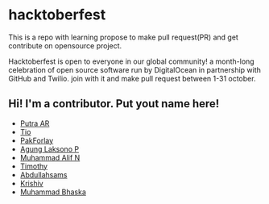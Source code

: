 # hacktoberfest
This is a repo with learning propose to make pull request(PR) and get contribute on opensource project.

Hacktoberfest is open to everyone in our global community! a month-long celebration of open source software run by DigitalOcean in partnership with GitHub and Twilio. join with it and make pull request between 1-31 october.

## Hi! I'm a contributor. Put yout name here!
 - [Putra AR](https://github.com/N1ght420)
 - [Tio](https://github.com/tio000)
 - [PakForlay](https://github.com/PakForlay)
 - [Agung Laksono P](https://github.com/agunglaksonop)
 - [Muhammad Alif N](https://github.com/aliffauzi34)
 - [Timothy](https://github.com/setorantimothy)
 - [Abdullahsams](https://github.com/abdullahsams)
 - [Krishiv](https://github.com/krishiv8190)
 - [Muhammad Bhaska](https://github.com/mhmdbhsk)
